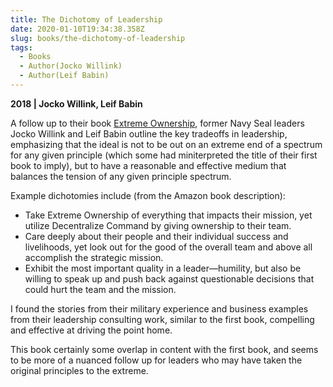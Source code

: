 ```yaml
---
title: The Dichotomy of Leadership
date: 2020-01-10T19:34:38.358Z
slug: books/the-dichotomy-of-leadership
tags:
  - Books
  - Author(Jocko Willink)
  - Author(Leif Babin)
---
```


**2018 | Jocko Willink, Leif Babin**

A follow up to their book [Extreme Ownership](/books/extreme-ownership), former Navy Seal leaders Jocko Willink and Leif Babin outline the key tradeoffs in leadership, emphasizing that the ideal is not to be out on an extreme end of a spectrum for any given principle (which some had miniterpreted the title of their first book to imply), but to have a reasonable and effective medium that balances the tension of any given principle spectrum.

Example dichotomies include (from the Amazon book description):

- Take Extreme Ownership of everything that impacts their mission, yet utilize Decentralize Command by giving ownership to their team.
- Care deeply about their people and their individual success and livelihoods, yet look out for the good of the overall team and above all accomplish the strategic mission.
- Exhibit the most important quality in a leader―humility, but also be willing to speak up and push back against questionable decisions that could hurt the team and the mission.

I found the stories from their military experience and business examples from their leadership consulting work, similar to the first book, compelling and effective at driving the point home.

This book certainly some overlap in content with the first book, and seems to be more of a nuanced follow up for leaders who may have taken the original principles to the extreme.
